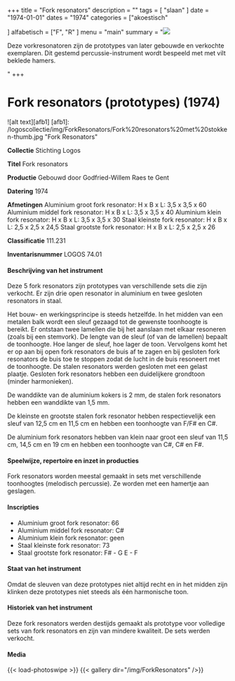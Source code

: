 ﻿+++
title = "Fork resonators"
description = ""
tags = [
"slaan"
]
date = "1974-01-01"
dates = "1974"
categories = ["akoestisch"

]
alfabetisch = ["F", "R"
]
menu = "main"
summary = "<a href='/logoscollectie/1974/fork_resonators'><img src='/logoscollectie/img/ForkResonators/Fork%20resonators%20met%20stokken-thumb.jpg'></a><p>Deze vorkresonatoren zijn de prototypes van later gebouwde en verkochte exemplaren. Dit gestemd percussie-instrument wordt bespeeld met met vilt beklede hamers.</p>"
+++

# Fork resonators (prototypes) (1974)

![alt text][afb1]
[afb1]: /logoscollectie/img/ForkResonators/Fork%20resonators%20met%20stokken-thumb.jpg "Fork Resonators"

**Collectie** 
Stichting Logos

**Titel**
Fork resonators

**Productie**
Gebouwd door Godfried-Willem Raes te Gent

**Datering**
1974

**Afmetingen**
Aluminium groot fork resonator: H x B x L: 3,5 x 3,5 x 60
Aluminium middel fork resonator: H x B x L: 3,5 x 3,5 x 40
Aluminium klein fork resonator: H x B x L: 3,5 x 3,5 x 30
Staal kleinste fork resonator: H x B x L: 2,5 x 2,5 x 24,5
Staal grootste fork resonator: H x B x L: 2,5 x 2,5 x 26

**Classificatie**
111.231

**Inventarisnummer**
LOGOS 74.01

#### Beschrijving van het instrument
Deze 5 fork resonators zijn prototypes van verschillende sets die zijn verkocht. Er zijn drie open resonator in aluminium en twee gesloten resonators in staal.

Het bouw- en werkingsprincipe is steeds hetzelfde. In het midden van een metalen balk wordt een sleuf gezaagd tot de gewenste toonhoogte is bereikt. Er ontstaan twee lamellen die bij het aanslaan met elkaar resoneren (zoals bij een stemvork). De lengte van de sleuf (of van de lamellen) bepaalt de toonhoogte. Hoe langer de sleuf, hoe lager de toon. Vervolgens komt het er op aan bij open fork resonators de buis af te zagen en bij gesloten fork resonators de buis toe te stoppen zodat de lucht in de buis resoneert met de toonhoogte. De stalen resonators werden gesloten met een gelast plaatje. Gesloten fork resonators hebben een duidelijkere grondtoon (minder harmonieken).  

De wanddikte van de aluminium kokers is 2 mm, de stalen fork resonators hebben een wanddikte van 1,5 mm.

De kleinste en grootste stalen fork resonator hebben respectievelijk een sleuf van 12,5 cm en 11,5 cm en hebben een toonhoogte van F/F# en C#. 

De aluminium fork resonators hebben van klein naar groot een sleuf van 11,5 cm, 14,5 cm en 19 cm en hebben een toonhoogte van C#, C# en F#.

#### Speelwijze, repertoire en inzet in producties
Fork resonators worden meestal gemaakt in sets met verschillende toonhoogtes (melodisch percussie). Ze worden met een hamertje aan geslagen. 


#### Inscripties
- Aluminium groot fork resonator: 66
- Aluminium middel fork resonator: C#
- Aluminium klein fork resonator: geen
- Staal kleinste fork resonator: 73
- Staal grootste fork resonator: F# - G   E - F

#### Staat van het instrument
Omdat de sleuven van deze prototypes niet altijd recht en in het midden zijn klinken deze prototypes niet steeds als één harmonische toon.

#### Historiek van het instrument
Deze fork resonators werden destijds gemaakt als prototype voor volledige sets van fork resonators en zijn van mindere kwaliteit. De sets werden verkocht.


#### Media
{{< load-photoswipe >}}
{{< gallery dir="/img/ForkResonators" />}}
